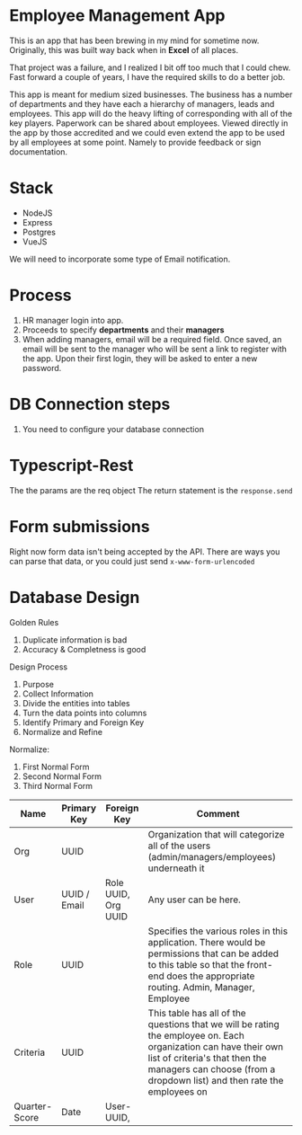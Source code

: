 # Employee Management App

This is an app that has been brewing in my mind for sometime now. Originally, this was built way back when in **Excel** of all places.

That project was a failure, and I realized I bit off too much that I could chew. Fast forward a couple of years, I have the required skills to do a better job.

This app is meant for medium sized businesses. The business has a number of departments and they have each a hierarchy of managers, leads and employees. This app will do the heavy lifting of corresponding with all of the key players. Paperwork can be shared about employees. Viewed directly in the app by those accredited and we could even extend the app to be used by all employees at some point. Namely to provide feedback or sign documentation.

# Stack

- NodeJS
- Express
- Postgres
- VueJS

We will need to incorporate some type of Email notification.

# Process

1. HR manager login into app.
2. Proceeds to specify **departments** and their **managers**
3. When adding managers, email will be a required field. Once saved, an email will be sent to the manager who will be sent a link to register with the app. Upon their first login, they will be asked to enter a new password.

# DB Connection steps

1. You need to configure your database connection

# Typescript-Rest

The the params are the req object
The return statement is the `response.send`

# Form submissions

Right now form data isn't being accepted by the API. There are ways you can parse that data, or you could just send `x-www-form-urlencoded`

# Database Design

Golden Rules

1. Duplicate information is bad
2. Accuracy & Completness is good

Design Process

1. Purpose
2. Collect Information
3. Divide the entities into tables
4. Turn the data points into columns
5. Identify Primary and Foreign Key
6. Normalize and Refine

Normalize:

1. First Normal Form
2. Second Normal Form
3. Third Normal Form

| Name          | Primary Key  | Foreign Key         | Comment                                                                                                                                                                                                                     |
| ------------- | ------------ | ------------------- | --------------------------------------------------------------------------------------------------------------------------------------------------------------------------------------------------------------------------- |
| Org           | UUID         |                     | Organization that will categorize all of the users (admin/managers/employees) underneath it                                                                                                                                 |
| User          | UUID / Email | Role UUID, Org UUID | Any user can be here.                                                                                                                                                                                                       |
| Role          | UUID         |                     | Specifies the various roles in this application. There would be permissions that can be added to this table so that the front-end does the appropriate routing. Admin, Manager, Employee                                    |
| Criteria      | UUID         |                     | This table has all of the questions that we will be rating the employee on. Each organization can have their own list of criteria's that then the managers can choose (from a dropdown list) and then rate the employees on |
| Quarter-Score | Date         | User-UUID,          |                                                                                                                                                                                                                             |
